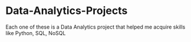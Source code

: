 # Data-Analytics-Projects
Each one of these is a Data Analytics project that helped me acquire skills like Python, SQL, NoSQL
